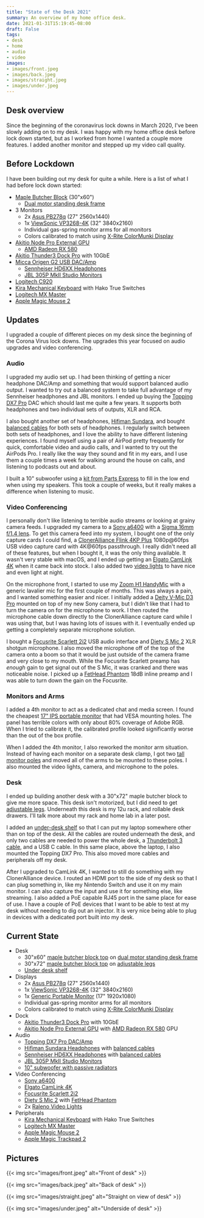 ```yaml
---
title: "State of the Desk 2021"
summary: An overview of my home office desk.
date: 2021-01-31T15:19:45-08:00
draft: False
tags:
- desk
- home
- audio
- video
images:
- images/front.jpeg
- images/back.jpeg
- images/straight.jpeg
- images/under.jpeg
---
```


## Desk overview

Since the beginning of the coronavirus lock downs in March 2020, I've been slowly adding on to my desk. I was happy with my home office desk before lock down started, but as I worked from home I wanted a couple more features. I added another monitor and stepped up my video call quality.


## Before Lockdown

I have been building out my desk for quite a while. Here is a list of what I had before lock down started:

- [Maple Butcher Block]([http](http://www.perfectplank.com/)) (30"x60")
  - [Dual motor standing desk frame](https://www.amazon.com/gp/product/B07QCNL73Y/)
- 3 Monitors
  - 2x [Asus PB278q](https://www.asus.com/us/Commercial-Monitors/PB278Q/) (27" 2560x1440)
  - 1x [ViewSonic VP3268-4K](https://www.amazon.com/ViewSonic-VP3268-4K-Monitor-Calibration-Photography/dp/B0731LYY9P/) (32" 3840x2160)
  - Individual gas-spring monitor arms for all monitors
  - Colors calibrated to match using [X-Rite ColorMunki Display](https://www.amazon.com/X-Rite-ColorMunki-CMUNDIS-Accuracy-Calibration/dp/B0055MBQOM/)
- [Akitio Node Pro External GPU](https://www.akitio.com/expansion/node-pro)
  - [AMD Radeon RX 580](https://www.amd.com/en/products/graphics/radeon-rx-580)
- [Akitio Thunder3 Dock Pro](https://www.akitio.com/adapters/thunder3-dock-pro) with 10GbE
- [Micca Origen G2 USB DAC/Amp](https://www.amazon.com/Micca-OriGen-G2-Resolution-Preamplifier/dp/B01N14SY65)
  - [Sennheiser HD6XX Headphones](https://drop.com/buy/massdrop-sennheiser-hd6xx)
  - [JBL 305P MkII Studio Monitors](https://www.amazon.com/JBL-Professional-Next-Generation-Powered-305PMKII/dp/B077N2GQXC)
- [Logitech C920](https://www.amazon.com/Logitech-Widescreen-Calling-Recording-960-000764/dp/B08DRQ66WP)
- [Kira Mechanical Keyboard](https://kono.store/products/kira-mechanical-keyboard) with Hako True Switches
- [Logitech MX Master](https://www.amazon.com/Logitech-Master-Wireless-Mouse-High-precision/dp/B00TZR3WRM)
- [Apple Magic Mouse 2](https://www.apple.com/shop/product/MRME2LL/A/magic-mouse-2-space-gray)


## Updates

I upgraded a couple of different pieces on my desk since the beginning of the Corona Virus lock downs. The upgrades this year focused on audio upgrades and video conferencing.

### Audio

I upgraded my audio set up. I had been thinking of getting a nicer headphone DAC/Amp and something that would support balanced audio output. I wanted to try out a balanced system to take full advantage of my Sennheiser headphones and JBL monitors. I ended up buying the [Topping DX7 Pro](https://www.amazon.com/Topping-ES9038Pro-Bluetooth-Headphone-Amplifier/dp/B07YJHZ7CL) DAC which should last me quite a few years. It supports both headphones and two individual sets of outputs, XLR and RCA.

I also bought another set of headphones, [Hifiman Sundara](https://store.hifiman.com/index.php/sundara.html), and bought [balanced cables](https://periaptcables.com/) for both sets of headphones. I regularly switch between both sets of headphones, and I love the ability to have different listening experiences. I found myself using a pair of AirPod pretty frequently for quick, comfortable video and audio calls, and I wanted to try out the AirPods Pro. I really like the way they sound and fit in my ears, and I use them a couple times a week for walking around the house on calls, and listening to podcasts out and about.

I built a 10" subwoofer using a [kit from Parts Express](https://www.parts-express.com/Powered-Dayton-Audio-10-with-Dual-Passive-Radiators-500-Watt-Subwoofer-Kit-with-Built-In-D-300-7152) to fill in the low end when using my speakers. This took a couple of weeks, but it really makes a difference when listening to music.

### Video Conferencing

I personally don't like listening to terrible audio streams or looking at grainy camera feeds. I upgraded my camera to a [Sony a6400](https://www.amazon.com/Sony-Alpha-a6400-Mirrorless-Camera/dp/B07MTWVN3M) with a [Sigma 16mm f/1.4 lens](https://www.amazon.com/Sigma-16mm-Contemporary-Lens-Sony/dp/B077BWD2BB/). To get this camera feed into my system, I bought one of the only capture cards I could find, a [ClonerAlliance Flink 4KP Plus](https://www.amazon.com/gp/product/B07YY52YP6/) 1080p@60fps USB video capture card with 4K@60fps passthrough. I really didn't need all of these features, but when I bought it, it was the only thing available. It wasn't very stable with macOS, and I ended up getting an [Elgato CamLink 4K](https://www.amazon.com/Elgato-Cam-Link-Broadcast-Camcorder/dp/B07K3FN5MR/) when it came back into stock. I also added two [video lights](https://www.amazon.com/Photography-Brightness-3200K-5600K-Ultra-Thin-Portraits/dp/B07PMSBLTH) to have nice and even light at night.

On the microphone front, I started to use my [Zoom H1 HandyMic](https://www.amazon.com/Zoom-H1n-Handy-Recorder-Model/dp/B003QKBVYK) with a generic lavalier mic for the first couple of months. This was always a pain, and I wanted something easier and nicer. I initially added a [Deity V-Mic D3 Pro](https://www.amazon.com/Microphones-Super-Cardioid-Directional-Microphone-Smartphones/dp/B085T78H85/) mounted on top of my new Sony camera, but I didn't like that I had to turn the camera on for the microphone to work. I then routed the microphone cable down directly to the ClonerAlliance capture card while I was using that, but I was having lots of issues with it. I eventually ended up getting a completely separate microphone solution.

I bought a [Focusrite Scarlett 2i2](https://www.amazon.com/Focusrite-Scarlett-Audio-Interface-Tools/dp/B07QR73T66) USB audio interface and [Diety S Mic 2](https://www.amazon.com/Aputure-Deity-Condenser-Professional-Microphone/dp/B06WP4NH7N) XLR shotgun microphone. I also moved the microphone off of the top of the camera onto a boom so that it would be just outside of the camera frame and very close to my mouth. While the Focusrite Scarlett preamp has _enough_ gain to get signal out of the S Mic, it was cranked and there was noticeable noise. I picked up a [FetHead Phantom](https://www.amazon.com/gp/product/B06XDFXM8Z/) 18dB inline preamp and I was able to turn down the gain on the Focusrite.


### Monitors and Arms

I added a 4th monitor to act as a dedicated chat and media screen. I found the cheapest [17" IPS portable monitor](https://www.amazon.com/Portable-Monitor-FreeSync-Speaker-Nintendo/dp/B07ZLXCVPN) that had VESA mounting holes. The panel has terrible colors with only about 80% coverage of Adobe RGB. When I tried to calibrate it, the calibrated profile looked significantly worse than the out of the box profile.

When I added the 4th monitor, I also reworked the monitor arm situation. Instead of having each monitor on a separate desk clamp, I got two [tall monitor poles](https://www.amazon.com/WALI-Extended-Monitor-Mounting-001XL/dp/B07RRNFDP6) and moved all of the arms to be mounted to these poles. I also mounted the video lights, camera, and microphone to the poles.

### Desk

I ended up building another desk with a 30"x72" maple butcher block to give me more space. This desk isn't motorized, but I did need to get [adjustable legs](https://www.amazon.com/gp/product/B06VW1W33F/). Underneath this desk is my 12u rack, and rollable desk drawers. I'll talk more about my rack and home lab in a later post.

I added an [under-desk shelf](https://www.amazon.com/gp/product/B01M18TLR3/) so that I can put my laptop somewhere other than on top of the desk. All the cables are routed underneath the desk, and only two cables are needed to power the whole desk, a [Thunderbolt 3 cable](https://www.monoprice.com/product?p_id=24721), and a USB C cable. In this same place, above the laptop, I also mounted the Topping DX7 Pro. This also moved more cables and peripherals off my desk.

After I upgraded to CamLink 4K, I wanted to still do something with my ClonerAlliance device. I routed an HDMI port to the side of my desk so that I can plug something in, like my Nintendo Switch and use it on my main monitor. I can also capture the input and use it for something else, like streaming. I also added a PoE capable RJ45 port in the same place for ease of use. I have a couple of PoE devices that I want to be able to test at my desk without needing to dig out an injector. It is very nice being able to plug in devices with a dedicated port built into my desk.

## Current State

- Desk
  - 30"x60" [maple butcher block top](http://www.perfectplank.com/) on [dual motor standing desk frame](https://www.amazon.com/gp/product/B07QCNL73Y/)
  - 30"x72" [maple butcher block top](http://www.perfectplank.com/) on [adjustable legs](https://www.amazon.com/gp/product/B06VW1W33F/)
  - [Under desk shelf](https://www.amazon.com/gp/product/B01M18TLR3/)
- Displays
  - 2x [Asus PB278q](https://www.asus.com/us/Commercial-Monitors/PB278Q/) (27" 2560x1440)
  - 1x [ViewSonic VP3268-4K](https://www.amazon.com/ViewSonic-VP3268-4K-Monitor-Calibration-Photography/dp/B0731LYY9P/) (32" 3840x2160)
  - 1x [Generic Portable Monitor](https://www.amazon.com/Portable-Monitor-FreeSync-Speaker-Nintendo/dp/B07ZLXCVPN) (17" 1920x1080)
  - Individual gas-spring monitor arms for all monitors
  - Colors calibrated to match using [X-Rite ColorMunki Display](https://www.amazon.com/X-Rite-ColorMunki-CMUNDIS-Accuracy-Calibration/dp/B0055MBQOM/)
- Dock
  - [Akitio Thunder3 Dock Pro](https://www.akitio.com/adapters/thunder3-dock-pro) with 10GbE
  - [Akitio Node Pro External GPU](https://www.akitio.com/expansion/node-pro) with [AMD Radeon RX 580](https://www.amd.com/en/products/graphics/radeon-rx-580) GPU
- Audio
  - [Topping DX7 Pro DAC/Amp](https://www.amazon.com/Topping-ES9038Pro-Bluetooth-Headphone-Amplifier/dp/B07YJHZ7CL)
  - [Hifiman Sundara Headphones](https://store.hifiman.com/index.php/sundara.html) with [balanced cables](https://periaptcables.com/)
  - [Sennheiser HD6XX Headphones](https://drop.com/buy/massdrop-sennheiser-hd6xx) with [balanced cables](https://periaptcables.com/)
  - [JBL 305P MkII Studio Monitors](https://www.amazon.com/JBL-Professional-Next-Generation-Powered-305PMKII/dp/B077N2GQXC)
  - [10" subwoofer with passive radiators](https://www.parts-express.com/Powered-Dayton-Audio-10-with-Dual-Passive-Radiators-500-Watt-Subwoofer-Kit-with-Built-In-D-300-7152)
- Video Conferencing
  - [Sony a6400](https://www.amazon.com/Sony-Alpha-a6400-Mirrorless-Camera/dp/B07MTWVN3M)
  - [Elgato CamLink 4K](https://www.amazon.com/Elgato-Cam-Link-Broadcast-Camcorder/dp/B07K3FN5MR/)
  - [Focusrite Scarlett 2i2](https://www.amazon.com/Focusrite-Scarlett-Audio-Interface-Tools/dp/B07QR73T66)
  - [Diety S Mic 2](https://www.amazon.com/Aputure-Deity-Condenser-Professional-Microphone/dp/B06WP4NH7N) with [FetHead Phantom](https://www.amazon.com/gp/product/B06XDFXM8Z/)
  - 2x [Raleno Video Lights](https://www.amazon.com/Photography-Brightness-3200K-5600K-Ultra-Thin-Portraits/dp/B07PMSBLTH)
- Peripherals
  - [Kira Mechanical Keyboard](https://kono.store/products/kira-mechanical-keyboard) with Hako True Switches
  - [Logitech MX Master](https://www.amazon.com/Logitech-Master-Wireless-Mouse-High-precision/dp/B00TZR3WRM)
  - [Apple Magic Mouse 2](https://www.apple.com/shop/product/MRME2LL/A/magic-mouse-2-space-gray)
  - [Apple Magic Trackpad 2](https://www.apple.com/shop/product/MRMF2LL/A/magic-trackpad-2-space-gray)

## Pictures

{{< img src="images/front.jpeg" alt="Front of desk" >}}

{{< img src="images/back.jpeg" alt="Back of desk" >}}

{{< img src="images/straight.jpeg" alt="Straight on view of desk" >}}

{{< img src="images/under.jpeg" alt="Underside of desk" >}}
